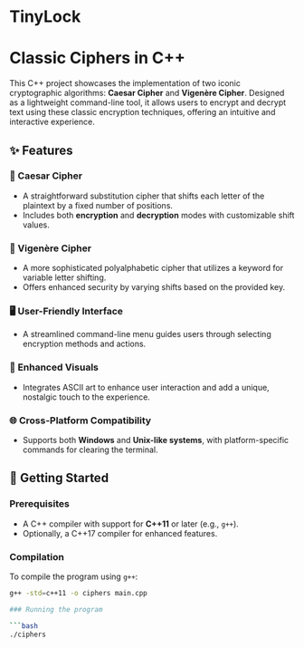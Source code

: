 # TinyLock

# Classic Ciphers in C++

This C++ project showcases the implementation of two iconic cryptographic algorithms: **Caesar Cipher** and **Vigenère Cipher**. Designed as a lightweight command-line tool, it allows users to encrypt and decrypt text using these classic encryption techniques, offering an intuitive and interactive experience.

## ✨ Features

### 🔐 Caesar Cipher
- A straightforward substitution cipher that shifts each letter of the plaintext by a fixed number of positions.
- Includes both **encryption** and **decryption** modes with customizable shift values.

### 🔑 Vigenère Cipher
- A more sophisticated polyalphabetic cipher that utilizes a keyword for variable letter shifting.
- Offers enhanced security by varying shifts based on the provided key.

### 🖥️ User-Friendly Interface
- A streamlined command-line menu guides users through selecting encryption methods and actions.

### 🎨 Enhanced Visuals
- Integrates ASCII art to enhance user interaction and add a unique, nostalgic touch to the experience.

### 🌐 Cross-Platform Compatibility
- Supports both **Windows** and **Unix-like systems**, with platform-specific commands for clearing the terminal.

## 🚀 Getting Started

### Prerequisites
- A C++ compiler with support for **C++11** or later (e.g., `g++`).
- Optionally, a C++17 compiler for enhanced features.

### Compilation

To compile the program using `g++`:

```bash
g++ -std=c++11 -o ciphers main.cpp

### Running the program

```bash
./ciphers
